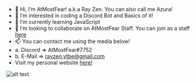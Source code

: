 - 👋 Hi, I’m AtMostFear! a.k.a Ray Zen. You can also call me Azura!
- 👀 I’m interested in coding a Discord Bot and Basics of it!
- 🌱 I’m currently learning JavaScript
- 💞️ I’m looking to collaborate on AtMostFear Staff. You can join as a staff [here](https://dsc.gg/atmostfearcommunity)
- 📫 You can contact me using the media below!
- a. Discord => AtMostFear#7752
- b. E-Mail => rayzen.ytbe@gmail.com
- Visit my personal website [here!](https://bit.ly/zenxazura)

![alt text](https://cdn.discordapp.com/attachments/905974080975544462/919857942298259486/Screenshot_5651.jpg)
<!---
RayZenYTBE/RayZenYTBE is a ✨ special ✨ repository because its `README.md` (this file) appears on your GitHub profile.
You can click the Preview link to take a look at your changes.
--->
